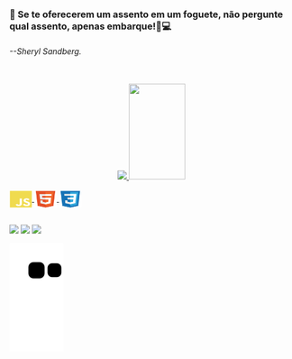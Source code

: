 ### 🚀 Se te oferecerem um assento em um foguete, não pergunte qual assento, apenas embarque!🚀💻
###### --Sheryl Sandberg.

## 

<div style="display: inline_block"><br>
<div align="center">
  <a href="https://github.com/Eduardolauriano">
  <img height="170em" src="https://github-readme-stats.vercel.app/api?username=Eduardolauriano&show_icons=true&theme=dracula&include_all_commits=true&count_private=true"/>
  <img  width="100em" height="170em" src="https://github-readme-stats.vercel.app/api/top-langs/?username=Eduardolauriano&layout=compact&langs_count=7&theme=dracula"/>
</div>

<div style="display: inline_block"><br>
  <img align="center" alt="Du-Js" height="30" width="40" src="https://raw.githubusercontent.com/devicons/devicon/master/icons/javascript/javascript-plain.svg">
  <img align="center" alt="Du-HTML" height="30" width="40" src="https://raw.githubusercontent.com/devicons/devicon/master/icons/html5/html5-original.svg">
  <img align="center" alt="Du-CSS" height="30" width="40" src="https://raw.githubusercontent.com/devicons/devicon/master/icons/css3/css3-original.svg">


##

<div> 
  <a href="https://www.instagram.com/eduardo_lauriano12/" target="_blank"><img src="https://img.shields.io/badge/-Instagram-%23E4405F?style=for-the-badge&logo=instagram&logoColor=white" target="_blank"></a>
  <a href = "mailto:eduardo.lauriano12@gmail.com"><img src="https://img.shields.io/badge/-Gmail-%23333?style=for-the-badge&logo=gmail&logoColor=white" target="_blank"></a>
  <a href="https://www.linkedin.com/in/eduardo-lauriano/" target="_blank"><img src="https://img.shields.io/badge/-LinkedIn-%230077B5?style=for-the-badge&logo=linkedin&logoColor=white" target="_blank"></a> 
  
   ![Snake animation](https://github.com/Eduardolauriano/Eduardolauriano/blob/output/github-contribution-grid-snake.svg)
  
